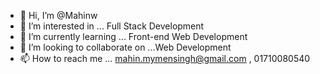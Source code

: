 - 👋 Hi, I’m @Mahinw
- 👀 I’m interested in ... Full Stack Development
- 🌱 I’m currently learning ... Front-end Web Development
- 💞️ I’m looking to collaborate on ...Web Development
- 📫 How to reach me ... mahin.mymensingh@gmail.com , 01710080540

<!---
Mahinw/Mahinw is a ✨ special ✨ repository because its `README.md` (this file) appears on your GitHub profile.
You can click the Preview link to take a look at your changes.
--->
